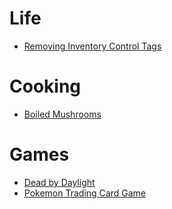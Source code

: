 # Life
* [Removing Inventory Control Tags](https://www.youtube.com/watch?v=pji33MoJ5Z4)

# Cooking
* [Boiled Mushrooms](https://www.youtube.com/watch?v=m0h9aBLTqc0)

# Games
* [Dead by Daylight](https://www.youtube.com/watch?v=hcicq2osNGQ)
* [Pokemon Trading Card Game](https://www.youtube.com/watch?v=DSfBJ-EeFhc)
